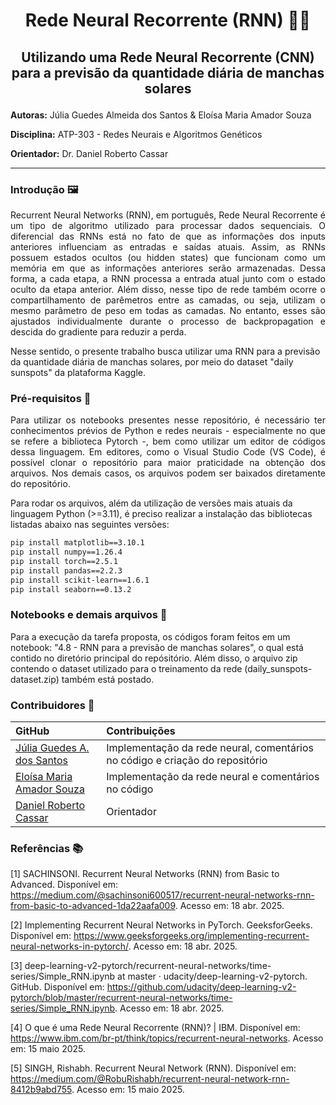 # <p align="center"> **Rede Neural Recorrente (RNN)** 🌠🌞 </p>
## <p align="center"> Utilizando uma Rede Neural Recorrente (CNN) para a previsão da quantidade diária de manchas solares </p>


**Autoras:** Júlia Guedes Almeida dos Santos & Eloísa Maria Amador Souza

**Disciplina:**  ATP-303 - Redes Neurais e Algoritmos Genéticos 

**Orientador:** Dr. Daniel Roberto Cassar

*** 
### Introdução 🖼️
<p align= "justify">
Recurrent Neural Networks (RNN), em português, Rede Neural Recorrente é um tipo de algoritmo utilizado para processar dados sequenciais. O diferencial das RNNs está no fato de que as informações dos inputs anteriores influenciam as entradas e saídas atuais. Assim, as RNNs possuem estados ocultos (ou hidden states) que funcionam como um memória em que as informações anteriores serão armazenadas. Dessa forma, a cada etapa, a RNN processa a entrada atual junto com o estado oculto da etapa anterior. Além disso, nesse tipo de rede também ocorre o compartilhamento de parêmetros entre as camadas, ou seja, utilizam o mesmo parâmetro de peso em todas as camadas. No entanto, esses são ajustados individualmente durante o processo de backpropagation e descida do gradiente para reduzir a perda.

Nesse sentido, o presente trabalho busca utilizar uma RNN para a previsão da quantidade diária de manchas solares, por meio do dataset "daily sunspots" da plataforma Kaggle. 
</p>


### Pré-requisitos 📄
<p align= "justify">
Para utilizar os notebooks presentes nesse repositório, é necessário ter conhecimentos prévios de Python e redes neurais - especialmente no que se refere a biblioteca Pytorch -, bem como utilizar um editor de códigos dessa linguagem. Em editores, como o Visual Studio Code (VS Code), é possível clonar o repositório para maior praticidade na obtenção dos arquivos. Nos demais casos, os arquivos podem ser baixados diretamente do repositório.
</p>

Para rodar os arquivos, além da utilização de versões mais atuais da linguagem Python (>=3.11), é preciso realizar a instalação das bibliotecas listadas abaixo nas seguintes versões:
```bash
pip install matplotlib==3.10.1
pip install numpy==1.26.4
pip install torch==2.5.1
pip install pandas==2.2.3
pip install scikit-learn==1.6.1
pip install seaborn==0.13.2
```

### Notebooks e demais arquivos 📓
Para a execução da tarefa proposta, os códigos foram feitos em um notebook: "4.8 - RNN para a previsão de manchas solares", o qual está contido no diretório principal do repósitório. Além disso, o arquivo zip contendo o dataset utilizado para o treinamento da rede (daily_sunspots-dataset.zip) também está postado. 

### Contribuidores 👥

| GitHub | Contribuições |
|:-----|:--------------|
| [Júlia Guedes A. dos Santos](https://github.com/JuliaGuedesASantos) | Implementação da rede neural, comentários no código e criação do repositório |
| [Eloísa Maria Amador Souza]() | Implementação da rede neural e comentários no código |
| [Daniel Roberto Cassar](https://github.com/drcassar) | Orientador |

### Referências 📚
[1] SACHINSONI. Recurrent Neural Networks (RNN) from Basic to Advanced. Disponível em: <https://medium.com/@sachinsoni600517/recurrent-neural-networks-rnn-from-basic-to-advanced-1da22aafa009>. Acesso em: 18 abr. 2025.

[2] Implementing Recurrent Neural Networks in PyTorch. GeeksforGeeks. Disponível em: <https://www.geeksforgeeks.org/implementing-recurrent-neural-networks-in-pytorch/>. Acesso em: 18 abr. 2025.

[3] deep-learning-v2-pytorch/recurrent-neural-networks/time-series/Simple_RNN.ipynb at master · udacity/deep-learning-v2-pytorch. GitHub. Disponível em: <https://github.com/udacity/deep-learning-v2-pytorch/blob/master/recurrent-neural-networks/time-series/Simple_RNN.ipynb>. Acesso em: 18 abr. 2025.

[4] O que é uma Rede Neural Recorrente (RNN)? | IBM. Disponível em: <https://www.ibm.com/br-pt/think/topics/recurrent-neural-networks>. Acesso em: 15 maio 2025.

[5] SINGH, Rishabh. Recurrent Neural Network (RNN). Disponível em: <https://medium.com/@RobuRishabh/recurrent-neural-network-rnn-8412b9abd755>. Acesso em: 15 maio 2025.
